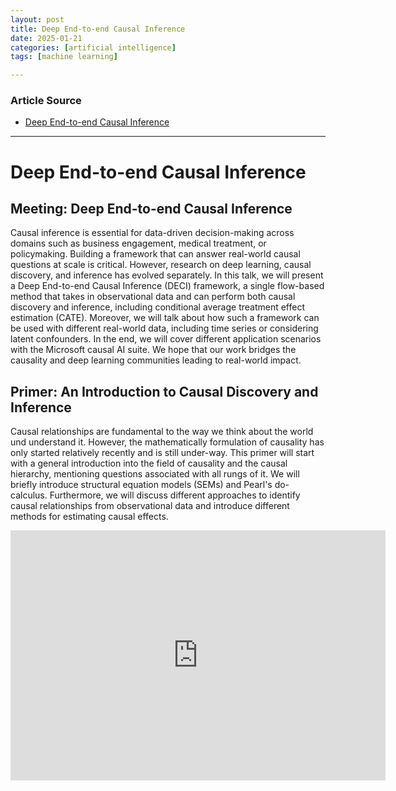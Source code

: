 ```yaml
---
layout: post
title: Deep End-to-end Causal Inference 
date: 2025-01-21
categories: [artificial intelligence]
tags: [machine learning]

---
```


### Article Source


* [Deep End-to-end Causal Inference](https://www.youtube.com/watch?v=avgKB04CnEU)

---

# Deep End-to-end Causal Inference


## Meeting: Deep End-to-end Causal Inference

Causal inference is essential for data-driven decision-making across domains such as business engagement, medical treatment, or policymaking. Building a framework that can answer real-world causal questions at scale is critical. However, research on deep learning, causal discovery, and inference has evolved separately. In this talk, we will present a Deep End-to-end Causal Inference (DECI) framework, a single flow-based method that takes in observational data and can perform both causal discovery and inference, including conditional average treatment effect estimation (CATE). Moreover, we will talk about how such a framework can be used with different real-world data, including time series or considering latent confounders. In the end, we will cover different application scenarios with the Microsoft causal AI suite. We hope that our work bridges the causality and deep learning communities leading to real-world impact.


## Primer: An Introduction to Causal Discovery and Inference


Causal relationships are fundamental to the way we think about the world und understand it. However, the mathematically formulation of causality has only started relatively recently and is still under-way. This primer will start with a general introduction into the field of causality and the causal hierarchy, mentioning questions associated with all rungs of it. We will briefly introduce structural equation models (SEMs) and Pearl's do-calculus. Furthermore, we will discuss different approaches to identify causal relationships from observational data and introduce different methods for estimating causal effects.


<iframe width="600" height="400" src="https://www.youtube.com/embed/avgKB04CnEU?si=mFDa-BtTmC6sgAui" title="YouTube video player" frameborder="0" allow="accelerometer; autoplay; clipboard-write; encrypted-media; gyroscope; picture-in-picture; web-share" referrerpolicy="strict-origin-when-cross-origin" allowfullscreen></iframe>